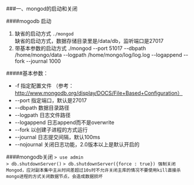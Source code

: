 ###一、mongod的启动和关闭 

####mogodb 启动

1. 缺省的启动方式
   `./mongod`  
   缺省的启动方式，数据存储目录里是/data/db，监听端口是27017
2. 带基本参数的启动方式
   ./mongod --port 51017 --dbpath /home/mongo/data --logpath /home/mongo/log/log.log --logappend --fork --journal 1000 

#####基本参数：
-   -f                     指定配置文件 （参考：http://www.mongodb.org/display/DOCS/File+Based+Configuration）
-   --port                 指定端口，默认是27017
-   --dbpath               数据目录路径
-   --logpath              日志文件路径
-   --logappend            日志append而不是overwrite
-   --fork                 以创建子进程的方式运行
-   --journal              日志提交间隔，默认100ms
-   --nojournal            关闭日志功能，2.0版本以上是默认开启的

####mongodb关闭
`> use admin`  
`> db.shutdownServer()` 
`> db.shutdownServer({force : true}) 强制关闭Mongod，应对副本集中主从时间差超过10s时不允许关闭主库的情况不要使用kill直接杀mongo进程的方式关闭数据节点，会造成数据损坏`

